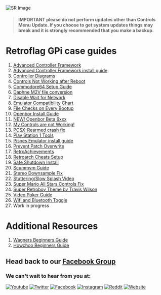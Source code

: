 ![SR Image](https://sinisterspatula.github.io/SuperRetropieGuides/images/SRimage-short.jpg)

  > #### **IMPORTANT please do not perform updates other than Controls Menu Update.  If you choose to get system updates things may break and it is strongly recommended that you make a backup.**


# Retroflag GPi case guides

  1. [Advanced Controller Framework](https://sinisterspatula.github.io/SuperRetropieGuides/AdvancedControlFramework)
  2. [Advanced Controller Framework install guide](https://sinisterspatula.github.io/SuperRetropieGuides/Controls_Updater_Menu)
  3. [Controller Diagrams](https://photos.app.goo.gl/iM52fxLmjadTocyk8)
  4. [Controls Not Working after Reboot](https://sinisterspatula.github.io/SuperRetropieGuides/ControlsBrokeAfterReboot)
  5. [Commodore64 Setup Guide](https://sinisterspatula.github.io/SuperRetropieGuides/Commodore64)
  5. [Daphne M2V file conversion](https://sinisterspatula.github.io/SuperRetropieGuides/DaphneConversion)
  6. [Disable Wait for Network](https://sinisterspatula.github.io/SuperRetropieGuides/DisableWaitForNetwork)
  7. [Emulator Compatibility Chart](https://sinisterspatula.github.io/SuperRetropieGuides/EmulatorChart)
  8. [File Checks on Every Bootup](https://sinisterspatula.github.io/SuperRetropieGuides/FileChecksEveryBoot)
  9. [Openbor Install Guide](https://sinisterspatula.github.io/SuperRetropieGuides/OpenborInstall)
  10. [NEW! Openbor Beta 6xxx](https://sinisterspatula.github.io/SuperRetropieGuides/OpenborBeta6510)
  11. [My Controls are not Working!](https://sinisterspatula.github.io/SuperRetropieGuides/ControlsNotWorking)
  12. [PCSX-Rearmed crash fix](https://sinisterspatula.github.io/SuperRetropieGuides/pcsxrearmed)
  13. [Play Station 1 Tools](https://sinisterspatula.github.io/SuperRetropieGuides/PSX_Tools)
  14. [Pisnes Emulator install guide](https://sinisterspatula.github.io/SuperRetropieGuides/PISNES)
  15. [Prevent Patch Overwrite](https://sinisterspatula.github.io/SuperRetropieGuides/PreventingPatchesFromBeingOverwritten)
  16. [RetroAchievements](https://sinisterspatula.github.io/SuperRetropieGuides/RetroAchievements)
  17. [Retroarch Cheats Setup](https://sinisterspatula.github.io/SuperRetropieGuides/RetroarchCheatsSetup)
  18. [Safe Shutdown Install](https://sinisterspatula.github.io/SuperRetropieGuides/SafeShutdown)
  19. [Scummvm Guide](https://sinisterspatula.github.io/SuperRetropieGuides/scummvm)
  20. [Stereo Downsample Fix](https://sinisterspatula.github.io/SuperRetropieGuides/StereoDownsampleFix)
  21. [Stuttering/Slow Splash Video](https://sinisterspatula.github.io/SuperRetropieGuides/StutteringSplashVideo)
  22. [Super Mario All Stars Controls Fix](https://sinisterspatula.github.io/SuperRetropieGuides/SuperMarioAllStarsfix)
  23. [Super Retroboy Theme by Travis Wilson](https://www.facebook.com/notes/super-retropie/super-retroboy-theme/2440253609594951/)
  24. [Video Poker Guide](https://sinisterspatula.github.io/SuperRetropieGuides/VideoPoker)
  25. [Wifi and Bluetooth Toggle](https://sinisterspatula.github.io/SuperRetropieGuides/WifiBTtoggle)
  26. Work in progress
  
# Additional Resources
  
  1. [Wagners Beginners Guide](http://wagnerstechtalk.com/gpi-quick-setup/)
  2. [Howchoo Beginners Guide](https://howchoo.com/g/ndc3njbhytv/retroflag-gpi-setup)  

## Head back to our [Facebook Group](https://www.facebook.com/groups/SuperRetroPie/)

### We can't wait to hear from you at:

[![Youtube](https://sinisterspatula.github.io/SuperRetropieGuides/images/Youtube.png)](https://www.youtube.com/channel/UCGsVpomqorKCUw2VScy4UQA) [![Twitter](https://sinisterspatula.github.io/SuperRetropieGuides/images/Twitter.png)](https://www.twitter.com/superretropie) [![Facebook](https://sinisterspatula.github.io/SuperRetropieGuides/images/FBlogo.png)](https://www.facebook.com/groups/SuperRetroPie) [![Instagram](https://sinisterspatula.github.io/SuperRetropieGuides/images/Instagram.png)](https://www.instagram.com/super_retropie) [![Reddit](https://sinisterspatula.github.io/SuperRetropieGuides/images/Reddit.png)](https://www.reddit.com/r/Super_Retropie) [![Website](https://sinisterspatula.github.io/SuperRetropieGuides/images/Globe.png)](http://www.superretropie.com/)
